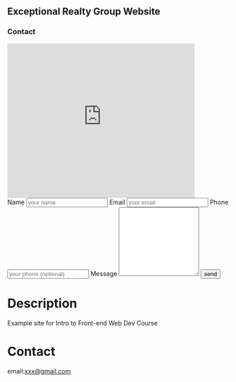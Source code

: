 Exceptional Realty Group Website
---

 <h3>Contact</h3>

  <!-- Map -->

  <iframe src="https://www.google.com/maps/embed?pb=!1m18!1m12!1m3!1d6049.760881033193!2d-73.99517294629514!3d40.69863072747073!2m3!1f0!2f0!3f0!3m2!1i1024!2i768!4f13.1!3m3!1m2!1s0x89c25a47df06b185%3A0xc889234bc07c42ee!2sBrooklyn+Heights!5e0!3m2!1sen!2sus!4v1393612605402" width="425" height="350" frameborder="0" style="border:0"></iframe>

  <!-- Contact Form -->

  <form action="#" method="post">
    <label for="fullname">Name</label>
    <input type="text" id="fullname" name="fullname" placeholder="your name" required>
    <label for="email">Email</label>
    <input type="email" id="email" name="email" placeholder="your email" required>
    <label for="phone">Phone</label>
    <input type="tel" id="phone" name="phone" placeholder="your phone (optional)">
    <label for="message">Message</label>
    <textarea id="message" name="message" rows="10"></textarea>
    <input type="submit" value="send">
  </form>
  
# Description

Example site for Intro to Front-end Web Dev Course

# Contact

email:xxx@gmail.com